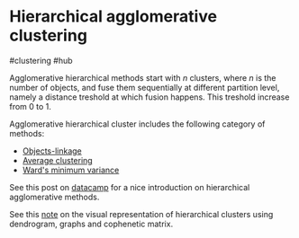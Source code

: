 # Hierarchical agglomerative clustering

#clustering #hub

Agglomerative hierarchical methods start with $n$ clusters, where $n$ is the number of objects, and fuse them sequentially at different partition level, 
namely a distance treshold at which fusion happens. This treshold increase from 0 to 1.

Agglomerative hierarchical cluster includes the following category of methods:
- [Objects-linkage](../28)
- [Average clustering](../39)
- [Ward's minimum variance](../39)

See this post on [datacamp](https://www.datacamp.com/tutorial/introduction-hierarchical-clustering-python) for a nice introduction on hierarchical agglomerative methods.

See this [note](../33) on the visual representation of hierarchical clusters
using dendrogram, graphs and cophenetic matrix.
